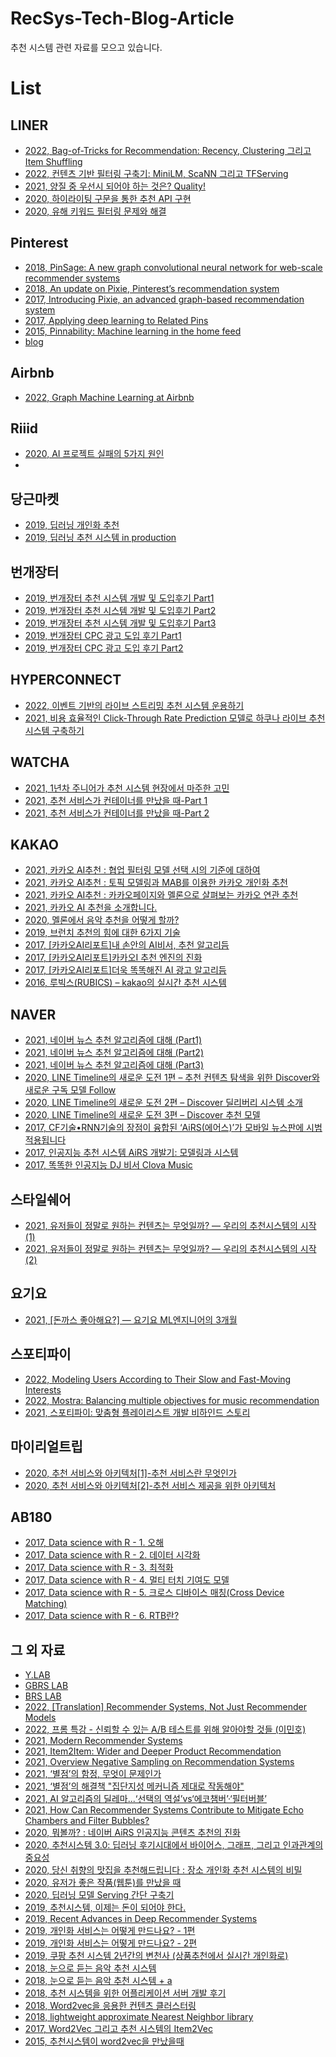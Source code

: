 # RecSys-Tech-Blog-Article
추천 시스템 관련 자료를 모으고 있습니다.

# List

## LINER
- [2022, Bag-of-Tricks for Recommendation: Recency, Clustering 그리고 Item Shuffling](https://blog.getliner.com/bag-of-tricks-for-recommendation-recency-clustering-%ea%b7%b8%eb%a6%ac%ea%b3%a0-item-shuffling/)
- [2022, 컨텐츠 기반 필터링 구축기: MiniLM, ScaNN 그리고 TFServing](https://blog.getliner.com/%ec%bb%a8%ed%85%90%ec%b8%a0-%ea%b8%b0%eb%b0%98-%ed%95%84%ed%84%b0%eb%a7%81-%ea%b5%ac%ec%b6%95%ea%b8%b0-minilm-scann-%ea%b7%b8%eb%a6%ac%ea%b3%a0-tfserving/)
- [2021, 양질 중 우선시 되어야 하는 것은? Quality!](https://blog.getliner.com/%ec%96%91%ec%a7%88-%ec%a4%91-%ec%9a%b0%ec%84%a0%ec%8b%9c-%eb%90%98%ec%96%b4%ec%95%bc-%ed%95%98%eb%8a%94-%ea%b2%83%ec%9d%80-quality/)
- [2020, 하이라이팅 구문을 통한 추천 API 구현](https://blog.getliner.com/recommendation-api-using-highlights/)
- [2020, 유해 키워드 필터링 문제와 해결](https://blog.getliner.com/word-filtering-experience/)

## Pinterest
- [2018, PinSage: A new graph convolutional neural network for web-scale recommender systems](https://medium.com/pinterest-engineering/pinsage-a-new-graph-convolutional-neural-network-for-web-scale-recommender-systems-88795a107f48)
- [2018, An update on Pixie, Pinterest’s recommendation system](https://medium.com/pinterest-engineering/an-update-on-pixie-pinterests-recommendation-system-6f273f737e1b)
- [2017, Introducing Pixie, an advanced graph-based recommendation system](https://medium.com/pinterest-engineering/introducing-pixie-an-advanced-graph-based-recommendation-system-e7b4229b664b)
- [2017, Applying deep learning to Related Pins](https://medium.com/the-graph/applying-deep-learning-to-related-pins-a6fee3c92f5e#.m1zyskflp)
- [2015, Pinnability: Machine learning in the home feed](https://medium.com/pinterest-engineering/pinnability-machine-learning-in-the-home-feed-64be2074bf60)
- [blog](https://medium.com/@Pinterest_Engineering)

## Airbnb
- [2022, Graph Machine Learning at Airbnb](https://medium.com/airbnb-engineering/graph-machine-learning-at-airbnb-f868d65f36ee)

## Riiid
- [2020, AI 프로젝트 실패의 5가지 원인](https://medium.com/riiid-teamblog-kr/ai-%ED%94%84%EB%A1%9C%EC%A0%9D%ED%8A%B8%EB%A5%BC-%EC%8B%A4%ED%8C%A8%ED%95%98%EA%B2%8C-%EB%A7%8C%EB%93%9C%EB%8A%94-5%EA%B0%80%EC%A7%80-%EC%9D%B4%EC%9C%A0-8e7813cf0a95)
- 

## 당근마켓
- [2019, 딥러닝 개인화 추천](https://medium.com/daangn/%EB%94%A5%EB%9F%AC%EB%8B%9D-%EA%B0%9C%EC%9D%B8%ED%99%94-%EC%B6%94%EC%B2%9C-1eda682c2e8c)
- [2019, 딥러닝 추천 시스템 in production](https://medium.com/daangn/%EB%94%A5%EB%9F%AC%EB%8B%9D-%EC%B6%94%EC%B2%9C-%EC%8B%9C%EC%8A%A4%ED%85%9C-in-production-fa623877e56a)

## 번개장터
- [2019, 번개장터 추천 시스템 개발 및 도입후기 Part1](https://www.theteams.kr/teams/7937/post/70672)
- [2019, 번개장터 추천 시스템 개발 및 도입후기 Part2](https://www.theteams.kr/teams/7937/post/70673)
- [2019, 번개장터 추천 시스템 개발 및 도입후기 Part3](https://www.theteams.kr/teams/7937/post/70674)
- [2019, 번개장터 CPC 광고 도입 후기 Part1](https://www.theteams.kr/teams/7937/post/70677)
- [2019, 번개장터 CPC 광고 도입 후기 Part2](https://www.theteams.kr/teams/7937/post/70684)

## HYPERCONNECT
- [2022, 이벤트 기반의 라이브 스트리밍 추천 시스템 운용하기](https://hyperconnect.github.io/2022/01/24/event-driven-recsys.html)
- [2021, 비용 효율적인 Click-Through Rate Prediction 모델로 하쿠나 라이브 추천시스템 구축하기](https://hyperconnect.github.io/2021/04/26/hakuna-recsys-gb.html)

## WATCHA
- [2021, 1년차 주니어가 추천 시스템 현장에서 마주한 고민](https://medium.com/watcha/1%EB%85%84%EC%B0%A8-%EC%A3%BC%EB%8B%88%EC%96%B4%EA%B0%80-%EC%B6%94%EC%B2%9C-%EC%8B%9C%EC%8A%A4%ED%85%9C-%ED%98%84%EC%9E%A5%EC%97%90%EC%84%9C-%EB%A7%88%EC%A3%BC%ED%95%9C-%EA%B3%A0%EB%AF%BC-12f568eb2cc2)
- [2021, 추천 서비스가 컨테이너를 만났을 때-Part 1](https://medium.com/watcha/part-1-%EC%B6%94%EC%B2%9C-%EC%84%9C%EB%B9%84%EC%8A%A4%EA%B0%80-%EC%BB%A8%ED%85%8C%EC%9D%B4%EB%84%88%EB%A5%BC-%EB%A7%8C%EB%82%AC%EC%9D%84-%EB%95%8C-f886d0f08df)
- [2021, 추천 서비스가 컨테이너를 만났을 때-Part 2](https://medium.com/watcha/%EC%B6%94%EC%B2%9C-%EC%84%9C%EB%B9%84%EC%8A%A4%EA%B0%80-%EC%BB%A8%ED%85%8C%EC%9D%B4%EB%84%88%EB%A5%BC-%EB%A7%8C%EB%82%AC%EC%9D%84-%EB%95%8C-part-2-775a1e00795d)

## KAKAO
- [2021, 카카오 AI추천 : 협업 필터링 모델 선택 시의 기준에 대하여](https://tech.kakao.com/2021/10/18/collaborative-filtering/)
- [2021, 카카오 AI추천 : 토픽 모델링과 MAB를 이용한 카카오 개인화 추천](https://tech.kakao.com/2021/06/25/kakao-ai-recommendation-01/)
- [2021, 카카오 AI추천 : 카카오페이지와 멜론으로 살펴보는 카카오 연관 추천](https://tech.kakao.com/2021/05/20/kakao-ai-recommendation/)
- [2021, 카카오 AI 추천을 소개합니다.](https://tech.kakao.com/2021/03/11/kakao-ai/)
- [2020, 멜론에서 음악 추천을 어떻게 할까?](https://brunch.co.kr/@kakao-it/342)
- [2019, 브런치 추천의 힘에 대한 6가지 기술](https://brunch.co.kr/@kakao-it/333)
- [2017, [카카오AI리포트]내 손안의 AI비서, 추천 알고리듬](https://brunch.co.kr/@kakao-it/72#comment)
- [2017, [카카오AI리포트]카카오I 추천 엔진의 진화](https://brunch.co.kr/@kakao-it/136)
- [2017, [카카오AI리포트]더욱 똑똑해진 AI 광고 알고리듬](https://brunch.co.kr/@kakao-it/84)
- [2016, 루빅스(RUBICS) – kakao의 실시간 추천 시스템](https://tech.kakao.com/2016/04/27/rubics/)

## NAVER
- [2021, 네이버 뉴스 추천 알고리즘에 대해 (Part1)](https://blog.naver.com/PostView.naver?blogId=naver_search&logNo=222439351406&parentCategoryNo=&categoryNo=52&viewDate=&isShowPopularPosts=false&from=postView)
- [2021, 네이버 뉴스 추천 알고리즘에 대해 (Part2)](https://blog.naver.com/PostView.naver?blogId=naver_search&logNo=222439504418&parentCategoryNo=&categoryNo=52&viewDate=&isShowPopularPosts=false&from=postView)
- [2021, 네이버 뉴스 추천 알고리즘에 대해 (Part3)](https://blog.naver.com/PostView.naver?blogId=naver_search&logNo=222439512532&parentCategoryNo=&categoryNo=52&viewDate=&isShowPopularPosts=false&from=postView)
- [2020, LINE Timeline의 새로운 도전 1편 – 추천 컨텐츠 탐색을 위한 Discover와 새로운 구독 모델 Follow](https://engineering.linecorp.com/ko/blog/a-new-challenge-for-line-timeline-1/?fbclid=IwAR2rLnvgLGajXFyR2Pin9Hoez0GfxJUUSSkGqZK3PJdW7R-fLcBJZbWAfKk)
- [2020, LINE Timeline의 새로운 도전 2편 – Discover 딜리버리 시스템 소개](https://engineering.linecorp.com/ko/blog/line-timeline-discover-delivery-system/)
- [2020, LINE Timeline의 새로운 도전 3편 – Discover 추천 모델](https://engineering.linecorp.com/ko/blog/line-timeline-discover-ml-recommendation/)
- [2017, CF기술•RNN기술의 장점이 융합된 ‘AiRS(에어스)’가 모바일 뉴스판에 시범 적용됩니다](https://blog.naver.com/naver_search/221105431207)
- [2017, 인공지능 추천 시스템 AiRS 개발기: 모델링과 시스템](https://tv.naver.com/v/2297146)
- [2017, 똑똑한 인공지능 DJ 비서 Clova Music](https://tv.naver.com/v/2302007)

## 스타일쉐어
- [2021, 유저들이 정말로 원하는 컨텐츠는 무엇일까? — 우리의 추천시스템의 시작 (1)](https://medium.com/styleshare/styleshare-recommendation-beginning-1-c70e159e7479)
- [2021, 유저들이 정말로 원하는 컨텐츠는 무엇일까? — 우리의 추천시스템의 시작 (2)](https://medium.com/styleshare/styleshare-recommendation-beginning-2-74aa50c84510)

## 요기요
- [2021, [돈까스 좋아해요?] — 요기요 ML엔지니어의 3개월](https://techblog.yogiyo.co.kr/%EB%8F%88%EA%B9%8C%EC%8A%A4-%EC%A2%8B%EC%95%84%ED%95%B4%EC%9A%94-%EC%9A%94%EA%B8%B0%EC%9A%94-ml%EC%97%94%EC%A7%80%EB%8B%88%EC%96%B4%EC%9D%98-3%EA%B0%9C%EC%9B%94-4ff2af439487)

## 스포티파이
- [2022, Modeling Users According to Their Slow and Fast-Moving Interests](https://research.atspotify.com/modeling-users-according-to-their-slow-and-fast-moving-interests/?fbclid=IwAR1bvYJv1noUBZej_s1JRHQFAUwRx4udXgwy8_FFbOMqU86DF37oBhuLu94)
- [2022, Mostra: Balancing multiple objectives for music recommendation](https://research.atspotify.com/mostra-balancing-multiple-objectives-for-music-recommendation/?fbclid=IwAR2ZWhn6FIOzAFjgysi0yLMjaMqp0f74S7Kk5UuGXVFf9msdHReADF8jGis)
- [2021, 스포티파이: 맞춤형 플레이리스트 개발 비하인드 스토리](https://yozm.wishket.com/magazine/detail/1322/)

## 마이리얼트립
- [2020, 추천 서비스와 아키텍처[1]-추천 서비스란 무엇인가](https://medium.com/myrealtrip-product/%EC%B6%94%EC%B2%9C-%EC%84%9C%EB%B9%84%EC%8A%A4%EC%99%80-%EC%95%84%ED%82%A4%ED%85%8D%EC%B3%90-1-40ddb5e7e3bd)
- [2020, 추천 서비스와 아키텍처[2]-추천 서비스 제공을 위한 아키텍처](https://medium.com/myrealtrip-product/%EC%B6%94%EC%B2%9C-%EC%84%9C%EB%B9%84%EC%8A%A4%EC%99%80-%EC%95%84%ED%82%A4%ED%85%8D%EC%B2%98-2-%EC%B6%94%EC%B2%9C%EC%84%9C%EB%B9%84%EC%8A%A4-%EC%A0%9C%EA%B3%B5%EC%9D%84-%EC%9C%84%ED%95%9C-%EC%95%84%ED%82%A4%ED%85%8D%EC%B2%98-9897d6dc8bc9)

## AB180
- [2017, Data science with R - 1. 오해](https://blog.ab180.co/posts/data-science-with-r-1-misperception)
- [2017, Data science with R - 2. 데이터 시각화](https://blog.ab180.co/posts/data-science-with-r-2-data-visualization)
- [2017, Data science with R - 3. 최적화](https://blog.ab180.co/posts/data-science-with-r-3-optimization)
- [2017, Data science with R - 4. 멀티 터치 기여도 모델](https://blog.ab180.co/posts/data-science-with-r-4-multi-touch-attribution)
- [2017, Data science with R - 5. 크로스 디바이스 매칭(Cross Device Matching)](https://blog.ab180.co/posts/data-science-with-r-5-cross-device-matching)
- [2017, Data science with R - 6. RTB란?](https://blog.ab180.co/posts/data-science-with-r-6-rtb)

## 그 외 자료
- [Y.LAB](https://yamalab.tistory.com/category/Recommender%20System/%EC%B6%94%EC%B2%9C%20%EC%8B%9C%EC%8A%A4%ED%85%9C?page=1)
- [GBRS LAB](https://modulabs-hub.oopy.io/6d2d2394-92fb-4715-a132-3d9f3e5b25a8)
- [BRS LAB](https://modulabs-hub.oopy.io/ab1646ce-7b60-4ef6-8d69-1eb009684f07)
- [2022, [Translation] Recommender Systems, Not Just Recommender Models](https://higee.io/translation-recommender-systems-not-just-recommender-models-c024a97d7d74)
- [2022, 프롬 특강 - 신뢰할 수 있는 A/B 테스트를 위해 알아야할 것들 (이민호)](https://www.youtube.com/watch?v=5nXu1E0m4e0)
- [2021, Modern Recommender Systems](https://towardsdatascience.com/modern-recommender-systems-a0c727609aa8)
- [2021, Item2Item: Wider and Deeper Product Recommendation](https://tv.naver.com/v/20311903/list/709884)
- [2021, Overview Negative Sampling on Recommendation Systems](https://medium.com/mlearning-ai/overview-negative-sampling-on-recommendation-systems-230a051c6cd7)
- [2021, ‘별점’의 함정, 무엇이 문제인가](https://zdnet.co.kr/view/?no=20210524104310)
- [2021, ‘별점’의 해결책 "집단지성 메커니즘 제대로 작동해야"](https://zdnet.co.kr/view/?no=20210531153513)
- [2021, AI 알고리즘의 딜레마...‘선택의 역설’vs‘에코챔버’·‘필터버블’](https://zdnet.co.kr/view/?no=20210621135006)
- [2021, How Can Recommender Systems Contribute to Mitigate Echo Chambers and Filter Bubbles?](https://takuti.me/note/recsys-2021-echo-chambers-and-filter-bubbles/)
- [2020, 뭐볼까? : 네이버 AiRS 인공지능 콘텐츠 추천의 진화](https://tv.naver.com/v/16968202?query=NAVER+Engineering%2C+%EC%B6%94%EC%B2%9C%EC%8B%9C%EC%8A%A4%ED%85%9C&plClips=false:16137697:16968206:19499805:15624686:15436151:16970750:19451057:18582667:19149564:15841749:18387813:4580088:14347749:14951460:19188921:1543714:3144570:16968208:16972082:16971866:16972084:5874822:16366105:16405099:19244453:19040189:2297146:19489169:18996671:15776820:18634923:16968202:19248843:19223749:16028986:18973670:19028868:18514575:14711496:17022125)
- [2020, 추천시스템 3.0: 딥러닝 후기시대에서 바이어스, 그래프, 그리고 인과관계의 중요성](https://tv.naver.com/v/16970750?query=NAVER+Engineering%2C+%EC%B6%94%EC%B2%9C%EC%8B%9C%EC%8A%A4%ED%85%9C&plClips=false:16137697:16968206:19499805:15624686:15436151:16970750:19451057:18582667:19149564:15841749:18387813:4580088:14347749:14951460:19188921:1543714:3144570:16968208:16972082:16971866:16972084:5874822:16366105:16405099:19244453:19040189:2297146:19489169:18996671:15776820:18634923:16968202:19248843:19223749:16028986:18973670:19028868:18514575:14711496:17022125)
- [2020, 당신 취향의 맛집을 추천해드립니다 : 장소 개인화 추천 시스템의 비밀](https://tv.naver.com/v/16968206?query=NAVER+Engineering%2C+%EC%B6%94%EC%B2%9C%EC%8B%9C%EC%8A%A4%ED%85%9C&plClips=false:16137697:16968206:19499805:15624686:15436151:16970750:19451057:18582667:19149564:15841749:18387813:4580088:14347749:14951460:19188921:1543714:3144570:16968208:16972082:16971866:16972084:5874822:16366105:16405099:19244453:19040189:2297146:19489169:18996671:15776820:18634923:16968202:19248843:19223749:16028986:18973670:19028868:18514575:14711496:17022125)
- [2020, 유저가 좋은 작품(웹툰)를 만났을 때](https://tv.naver.com/v/16968269)
- [2020, 딥러닝 모델 Serving 간단 구축기](https://tech.socarcorp.kr/data/2020/03/10/ml-model-serving.html)
- [2019, 추천시스템, 이제는 돈이 되어야 한다.](https://www.youtube.com/watch?v=RK3-aNWveMs)
- [2019, Recent Advances in Deep Recommender Systems](https://tv.naver.com/v/9976771?query=NAVER+Engineering%2C+%EC%B6%94%EC%B2%9C%EC%8B%9C%EC%8A%A4%ED%85%9C&plClips=false:8222729:8222640:17080622:18403041:18870581:18790614:18952902:17522658:18683564:8222555:16332316:11602269:18754236:8222518:16365186:16365062:10363799:16255370:14388400:18282841:9976771:17409268:8222700:14590656:17378255:16511099:18792603:19224013:18639482:18088082:8222610:18960196:19495120:8222553:8222728:18438817:8222748:13515470:19396298:8222746)
- [2019, 개인화 서비스는 어떻게 만드나요? - 1편](https://brunch.co.kr/@plusx/30)
- [2019, 개인화 서비스는 어떻게 만드나요? - 2편](https://brunch.co.kr/@plusx/32)
- [2019, 쿠팡 추천 시스템 2년간의 변천사 (상품추천에서 실시간 개인화로)](https://tv.naver.com/v/11212875)
- [2018, 눈으로 듣는 음악 추천 시스템](https://tv.kakao.com/channel/3150758/cliplink/391418802)
- [2018, 눈으로 듣는 음악 추천 시스템 + a](https://brunch.co.kr/@goodvc78/20)
- [2018, 추천 시스템을 위한 어플리케이션 서버 개발 후기](https://www.youtube.com/watch?v=6oOQJtLa14U)
- [2018, Word2vec을 응용한 컨텐츠 클러스터링](https://brunch.co.kr/@mobiinside/950)
- [2018, lightweight approximate Nearest Neighbor library](https://tv.kakao.com/channel/3150758/cliplink/391419278)
- [2017, Word2Vec 그리고 추천 시스템의 Item2Vec](https://brunch.co.kr/@goodvc78/16)
- [2015, 추천시스템이 word2vec을 만났을때](https://www.youtube.com/watch?v=iutEgQg7yws)